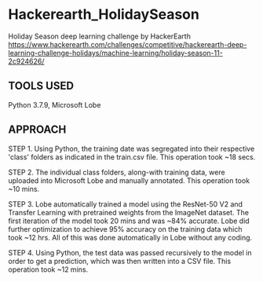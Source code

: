 # Hackerearth_HolidaySeason
Holiday Season deep learning challenge by HackerEarth
https://www.hackerearth.com/challenges/competitive/hackerearth-deep-learning-challenge-holidays/machine-learning/holiday-season-11-2c924626/

## TOOLS USED
Python 3.7.9, Microsoft Lobe


## APPROACH
STEP 1. Using Python, the training date was segregated into their respective 'class' folders as indicated in the train.csv file. This operation took ~18 secs.

STEP 2. The individual class folders, along-with training data, were uploaded into Microsoft Lobe and manually annotated. This operation took ~10 mins.

STEP 3. Lobe automatically trained a model using the ResNet-50 V2 and Transfer Learning with pretrained weights from the ImageNet dataset. The first iteration of the model took 20 mins and was ~84% accurate. Lobe did further optimization to achieve 95% accuracy on the training data which took ~12 hrs. All of this was done automatically in Lobe without any coding.

STEP 4. Using Python, the test data was passed recursively to the model in order to get a prediction, which was then written into  a CSV file. This operation took ~12 mins.
